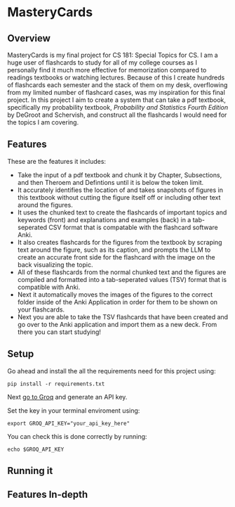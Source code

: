 # MasteryCards

## Overview
MasteryCards is my final project for CS 181: Special Topics for CS. I am a huge user of flashcards to study for all of my college courses as I personally find it much more effective for memorization compared to readings textbooks or watching lectures. Because of this I create hundreds of flashcards each semester and the stack of them on my desk, overflowing from my limited number of flashcard cases, was my inspiration for this final project. In this project I aim to create a system that can take a pdf textbook, specifically my probability textbook, *Probability and Statistics Fourth Edition* by DeGroot and Schervish, and construct all the flashcards I would need for the topics I am covering.

## Features

These are the features it includes:
- Take the input of a pdf textbook and chunk it by Chapter, Subsections, and then Theroem and Defintions until it is below the token limit.
- It accurately identifies the location of and takes snapshots of figures in this textbook without cutting the figure itself off or including other text around the figures.
- It uses the chunked text to create the flashcards of important topics and keywords (front) and explanations and examples (back) in a tab-seperated CSV format that is compatable with the flashcard software Anki.
- It also creates flashcards for the figures from the textbook by scraping text around the figure, such as its caption, and prompts the LLM to create an accurate front side for the flashcard with the image on the back visualizing the topic.
- All of these flashcards from the normal chunked text and the figures are compiled and formatted into a tab-seperated values (TSV) format that is compatible with Anki.
- Next it automatically moves the images of the figures to the correct folder inside of the Anki Application in order for them to be shown on your flashcards.
- Next you are able to take the TSV flashcards that have been created and go over to the Anki application and import them as a new deck. From there you can start studying!

## Setup

Go ahead and install the all the requirements need for this project using:
```
pip install -r requirements.txt
```

Next [go to Groq](https://console.groq.com/keys) and generate an API key. 

Set the key in your terminal enviroment using:
```
export GROQ_API_KEY="your_api_key_here"
```

You can check this is done correctly by running:
```
echo $GROQ_API_KEY
```



## Running it

## Features In-depth
